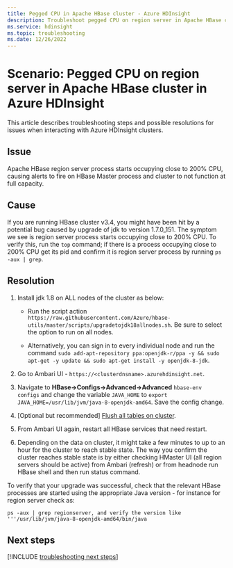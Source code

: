 ```yaml
---
title: Pegged CPU in Apache HBase cluster - Azure HDInsight
description: Troubleshoot pegged CPU on region server in Apache HBase cluster in Azure HDInsight
ms.service: hdinsight
ms.topic: troubleshooting
ms.date: 12/26/2022
---
```


# Scenario: Pegged CPU on region server in Apache HBase cluster in Azure HDInsight

This article describes troubleshooting steps and possible resolutions for issues when interacting with Azure HDInsight clusters.

## Issue

Apache HBase region server process starts occupying close to 200% CPU, causing alerts to fire on HBase Master process and cluster to not function at full capacity.

## Cause

If you are running HBase cluster v3.4, you might have been hit by a potential bug caused by upgrade of jdk to version 1.7.0_151. The symptom we see is region server process starts occupying close to 200% CPU. To verify this, run the `top` command; if there is a process occupying close to 200% CPU get its pid and confirm it is region server process by running `ps -aux | grep`.

## Resolution

1. Install jdk 1.8 on ALL nodes of the cluster as below:

    * Run the script action `https://raw.githubusercontent.com/Azure/hbase-utils/master/scripts/upgradetojdk18allnodes.sh`. Be sure to select the option to run on all nodes.

    * Alternatively, you can sign in to every individual node and run the command `sudo add-apt-repository ppa:openjdk-r/ppa -y && sudo apt-get -y update && sudo apt-get install -y openjdk-8-jdk`.

1. Go to Ambari UI - `https://<clusterdnsname>.azurehdinsight.net`.

1. Navigate  to **HBase->Configs->Advanced->Advanced** `hbase-env configs` and change the variable `JAVA_HOME` to `export JAVA_HOME=/usr/lib/jvm/java-8-openjdk-amd64`. Save the config change.

1. [Optional but recommended] [Flush all tables on cluster](/archive/blogs/azuredatalake/hdinsight-hbase-how-to-improve-hbase-cluster-restart-time-by-flushing-tables).

1. From Ambari UI again, restart all HBase services that need restart.

1. Depending on the data on cluster, it might take a few minutes to up to an hour for the cluster to reach stable state. The way you confirm the cluster reaches stable state is by either checking HMaster UI (all region servers should be active) from Ambari (refresh) or from headnode run HBase shell and then run status command.

To verify that your upgrade was successful, check that the relevant HBase processes are started using the appropriate Java version - for instance for region server check as:

```
ps -aux | grep regionserver, and verify the version like '''/usr/lib/jvm/java-8-openjdk-amd64/bin/java
```

## Next steps

[!INCLUDE [troubleshooting next steps](../includes/hdinsight-troubleshooting-next-steps.md)]
